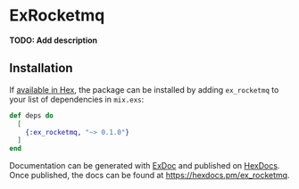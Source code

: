 # ExRocketmq

**TODO: Add description**

## Installation

If [available in Hex](https://hex.pm/docs/publish), the package can be installed
by adding `ex_rocketmq` to your list of dependencies in `mix.exs`:

```elixir
def deps do
  [
    {:ex_rocketmq, "~> 0.1.0"}
  ]
end
```

Documentation can be generated with [ExDoc](https://github.com/elixir-lang/ex_doc)
and published on [HexDocs](https://hexdocs.pm). Once published, the docs can
be found at <https://hexdocs.pm/ex_rocketmq>.

